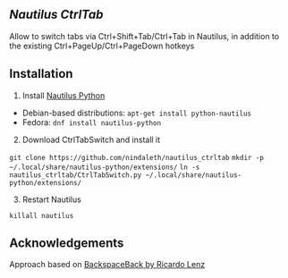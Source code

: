 *Nautilus CtrlTab*
-----------------------
Allow to switch tabs via Ctrl+Shift+Tab/Ctrl+Tab in Nautilus, in addition to the existing Ctrl+PageUp/Ctrl+PageDown hotkeys

Installation
-----------------------
1) Install [Nautilus Python](https://wiki.gnome.org/Projects/NautilusPython)

* Debian-based distributions: `apt-get install python-nautilus`
* Fedora: `dnf install nautilus-python`

2) Download CtrlTabSwitch and install it

`git clone https://github.com/nindaleth/nautilus_ctrltab`
`mkdir -p ~/.local/share/nautilus-python/extensions/`
`ln -s nautilus_ctrltab/CtrlTabSwitch.py ~/.local/share/nautilus-python/extensions/`

3) Restart Nautilus

`killall nautilus`

Acknowledgements
-----------------------
Approach based on [BackspaceBack by Ricardo Lenz](https://github.com/riclc/nautilus_backspace)
